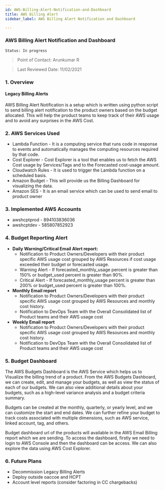 ```yaml
---
id: AWS-Billing-Alert-Notification-and-Dashboard
title: AWS Billing Alert 
sidebar_label: AWS Billing Alert Notification and Dashboard

---
```

### AWS Billing Alert Notification and Dashboard

`Status: In progress`

> Point of Contact: Arunkumar R

> Last Reviewed Date: 11/02/2021

### 1. Overview

#### Legacy Billing Alerts

AWS Billing Alert Notification is a setup which is written using python script to send billing alert notification to the product owners based on the budget allocated. This will help the product teams to keep track of their AWS usage and to avoid any surprises in the AWS Cost.

### 2. AWS Services Used

* Lambda Function - It is a computing service that runs code in response to events and automatically manages the computing resources required by that code.
* Cost Explorer - Cost Explorer is a tool that enables us to fetch the AWS Cost usage by Services/Tags and to the Forecasted cost-usage amount.
* Cloudwatch Rules - It is used to trigger the Lambda function on a scheduled basis.
* Amazon Budget - This will provide us the Billing Dashboard for visualizing the data.
* Amazon SES - It is an email service which can be used to send email to product owner

### 3. Implemented AWS Accounts

* awshcptprod - 894103836036
* awshcptdev - 585807852923

### 4. Budget Reporting Alert

- **Daily Warning/Critical Email Alert report:**
     - Notification to Product Owners/Developers with their product specific AWS usage cost grouped by AWS Resources if cost usage      exceeded their budget or forecasted usage.
     - Warning Alert - If forecasted_monthly_usage percent is greater than 150% or budget_used percent is greater than 90%.
     - Critical Alert - If forecasted_monthly_usage percent is greater than 200% or budget_used percent is greater than 100%.
- **Monthly Email report**
     - Notification to Product Owners/Developers with their product specific AWS usage cost grouped by AWS Resources and monthly cost history.
     - Notification to DevOps Team with the Overall Consolidated list of Product teams and their AWS usage cost  
- **Weekly Email report**
     - Notification to Product Owners/Developers with their product specific AWS usage cost grouped by AWS Resources and monthly cost history.
     - Notification to DevOps Team with the Overall Consolidated list of Product teams and their AWS usage cost
 
### 5. Budget Dashboard

The AWS Budgets Dashboard is the AWS Service which helps us to Visualize the billing trend of a product. From the AWS Budgets Dashboard, we can create, edit, and manage your budgets, as well as view the status of each of our budgets. We can also view additional details about your budgets, such as a high-level variance analysis and a budget criteria summary.

Budgets can be created at the monthly, quarterly, or yearly level, and we can customize the start and end dates. We can further refine your budget to track costs associated with multiple dimensions, such as AWS service, linked account, tag, and others. 

Budget dashboard url of the products will available in the AWS Email Billing report which we are sending. To access the dashboard, firstly we need to login to AWS Console and then the dashboard can be access. We can also explore the data using AWS Cost Explorer.

### 6. Future Plans

* Decommission Legacy Billing Alerts
* Deploy outside oaccoe and HCPT
* Account level reports (consider factoring in CC chargebacks)
